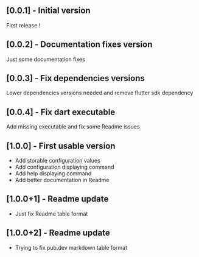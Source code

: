 ## [0.0.1] - Initial version

First release !

## [0.0.2] - Documentation fixes version

Just some documentation fixes

## [0.0.3] - Fix dependencies versions

Lower dependencies versions needed and remove flutter sdk dependency

## [0.0.4] - Fix dart executable

Add missing executable and fix some Readme issues

## [1.0.0] - First usable version

* Add storable configuration values
* Add configuration displaying command
* Add help displaying command
* Add better documentation in Readme

## [1.0.0+1] - Readme update

* Just fix Readme table format

## [1.0.0+2] - Readme update

* Trying to fix pub.dev markdown table format